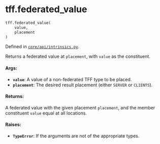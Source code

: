 <div itemscope itemtype="http://developers.google.com/ReferenceObject">
<meta itemprop="name" content="tff.federated_value" />
<meta itemprop="path" content="Stable" />
</div>

# tff.federated_value

``` python
tff.federated_value(
    value,
    placement
)
```



Defined in [`core/api/intrinsics.py`](http://github.com/tensorflow/federated/tree/master/tensorflow_federated/python/core/api/intrinsics.py).

Returns a federated value at `placement`, with `value` as the constituent.

#### Args:

* <b>`value`</b>: A value of a non-federated TFF type to be placed.
* <b>`placement`</b>: The desired result placement (either `SERVER` or `CLIENTS`).


#### Returns:

A federated value with the given placement `placement`, and the member
constituent `value` equal at all locations.


#### Raises:

* <b>`TypeError`</b>: If the arguments are not of the appropriate types.